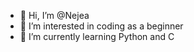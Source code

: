 - 👋 Hi, I’m @Nejea
- 👀 I’m interested in coding as a beginner
- 🌱 I’m currently learning Python and C


<!---
Nejea/Nejea is a ✨ special ✨ repository because its `README.md` (this file) appears on your GitHub profile.
You can click the Preview link to take a look at your changes.
--->
